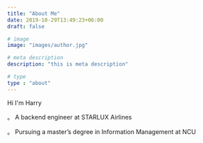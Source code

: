 ```yaml
---
title: "About Me"
date: 2019-10-29T13:49:23+06:00
draft: false

# image
image: "images/author.jpg"

# meta description
description: "this is meta description"

# type
type : "about"
---
```

Hi I'm Harry

。 A backend engineer at STARLUX Airlines

。 Pursuing a master’s degree in Information Management at NCU